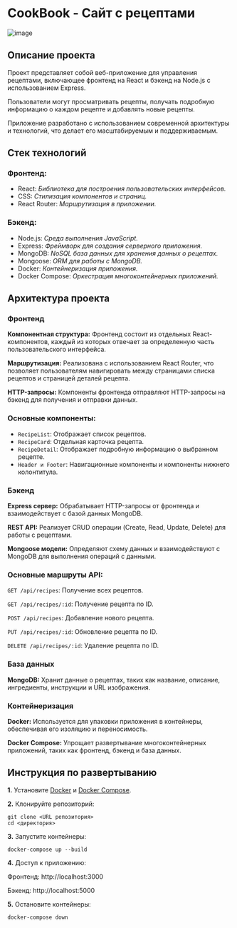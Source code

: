
# CookBook - Сайт с рецептами

![image](https://github.com/gitpuga/Recipe-Website/assets/118254224/34bf469b-3491-4632-955f-1b9465680482)

## Описание проекта
Проект представляет собой веб-приложение для управления рецептами, включающее фронтенд на React и бэкенд на Node.js с использованием Express.

Пользователи могут просматривать рецепты, получать подробную информацию о каждом рецепте и добавлять новые рецепты.

Приложение разработано с использованием современной архитектуры и технологий, что делает его масштабируемым и поддерживаемым.

## Стек технологий

### Фронтенд:

- React: *Библиотека для построения      пользовательских интерфейсов.*
- CSS: *Стилизация компонентов и страниц.*
- React Router: *Маршрутизация в приложении.*

### Бэкенд:

- Node.js: *Среда выполнения JavaScript.*
- Express: *Фреймворк для создания серверного приложения.*
- MongoDB: *NoSQL база данных для хранения данных о рецептах.*
- Mongoose: *ORM для работы с MongoDB.*
- Docker: *Контейнеризация приложения.*
- Docker Compose: *Оркестрация многоконтейнерных приложений.*

## Архитектура проекта
### Фронтенд

**Компонентная структура:** Фронтенд состоит из отдельных React-компонентов, каждый из которых отвечает за определенную часть пользовательского интерфейса.

**Маршрутизация:** Реализована с использованием React Router, что позволяет пользователям навигировать между страницами списка рецептов и страницей деталей рецепта.

**HTTP-запросы:** Компоненты фронтенда отправляют HTTP-запросы на бэкенд для получения и отправки данных.

### Основные компоненты:

- `RecipeList`: Отображает список рецептов.
- `RecipeCard`: Отдельная карточка рецепта.
- `RecipeDetail`: Отображает подробную информацию о выбранном рецепте.
- `Header и Footer`: Навигационные компоненты и компоненты нижнего колонтитула.

### Бэкенд

**Express сервер:** Обрабатывает HTTP-запросы от фронтенда и взаимодействует с базой данных MongoDB.

**REST API:** Реализует CRUD операции (Create, Read, Update, Delete) для работы с рецептами.

**Mongoose модели:** Определяют схему данных и взаимодействуют с MongoDB для выполнения операций с данными.

### Основные маршруты API:

`GET /api/recipes`: Получение всех рецептов.

`GET /api/recipes/:id`: Получение рецепта по ID.

`POST /api/recipes`: Добавление нового рецепта.

`PUT /api/recipes/:id`: Обновление рецепта по ID.

`DELETE /api/recipes/:id`: Удаление рецепта по ID.

### База данных

**MongoDB:** Хранит данные о рецептах, таких как название, описание, ингредиенты, инструкции и URL изображения.

### Контейнеризация

**Docker:** Используется для упаковки приложения в контейнеры, обеспечивая его изоляцию и переносимость.

**Docker Compose:** Упрощает развертывание многоконтейнерных приложений, таких как фронтенд, бэкенд и база данных.
## Инструкция по развертыванию
**1.** Установите [Docker](https://www.docker.com/products/docker-desktop/) и [Docker Compose](https://www.docker.com/products/docker-desktop/).

**2.** Клонируйте репозиторий:

`git clone <URL репозитория>`   
`cd <директория>`

**3.** Запустите контейнеры:

`docker-compose up --build`

**4.** Доступ к приложению:

Фронтенд: http://localhost:3000

Бэкенд: http://localhost:5000

**5.** Остановите контейнеры:

`docker-compose down`
